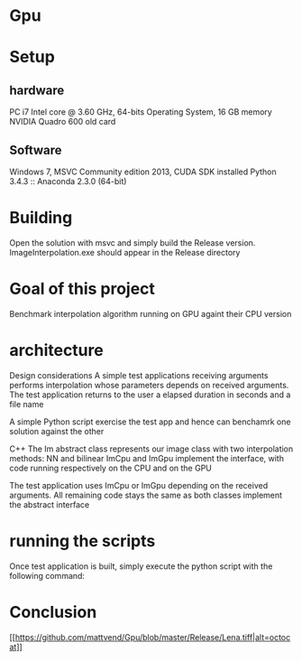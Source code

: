 # Gpu

# Setup

hardware
--------
PC i7 Intel core @ 3.60 GHz,  64-bits Operating System, 16 GB memory 
NVIDIA Quadro 600 old card

Software
--------
Windows 7, MSVC Community edition 2013, CUDA SDK installed
Python 3.4.3 :: Anaconda 2.3.0 (64-bit)

# Building
Open the solution with msvc and simply build the Release version.
ImageInterpolation.exe should appear in the Release directory


# Goal of this project
Benchmark interpolation algorithm running on GPU againt their CPU version

# architecture

Design considerations
A simple test applications receiving arguments performs interpolation whose parameters depends on received arguments.
The test application returns to the user a elapsed duration in seconds and a file name

A simple Python script exercise the test app and hence can benchamrk one solution against the other

C++
The Im abstract class represents our image class with two interpolation methods: NN and bilinear
ImCpu and ImGpu implement the interface, with code running respectively on the CPU and on the GPU

The test application uses ImCpu or ImGpu depending on the received arguments. All remaining code stays the same as both classes implement 
the abstract interface

# running the scripts
Once test application is built, simply execute the python script with the following command: 


# Conclusion
[[https://github.com/mattvend/Gpu/blob/master/Release/Lena.tiff|alt=octocat]]